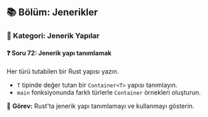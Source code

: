 ## 📚 Bölüm: Jenerikler  
### 🔹 Kategori: Jenerik Yapılar  
#### ❓ Soru 72: Jenerik yapı tanımlamak

Her türü tutabilen bir Rust yapısı yazın.

- `T` tipinde değer tutan bir `Container<T>` yapısı tanımlayın.
- `main` fonksiyonunda farklı türlerle `Container` örnekleri oluşturun.

🔧 **Görev:** Rust'ta jenerik yapı tanımlamayı ve kullanmayı gösterin.
